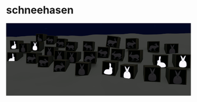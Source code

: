 schneehasen
============

![animgif](https://raw.githubusercontent.com/simonbroggi/schneehasen/master/doku/schneehasen.gif)


